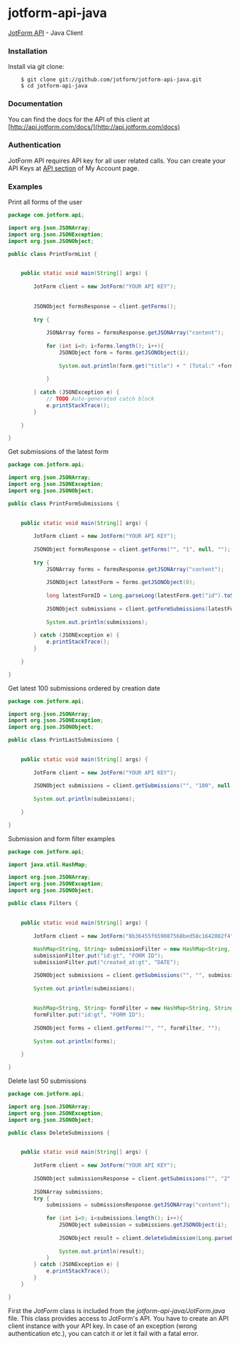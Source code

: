 jotform-api-java 
===============
[JotForm API](http://api.jotform.com/docs/) - Java Client


### Installation

Install via git clone:

        $ git clone git://github.com/jotform/jotform-api-java.git
        $ cd jotform-api-java
        

### Documentation

You can find the docs for the API of this client at [http://api.jotform.com/docs/](http://api.jotform.com/docs)

### Authentication

JotForm API requires API key for all user related calls. You can create your API Keys at  [API section](http://www.jotform.com/myaccount/api) of My Account page.

### Examples

Print all forms of the user

```java
package com.jotform.api;

import org.json.JSONArray;
import org.json.JSONException;
import org.json.JSONObject;

public class PrintFormList {

	
	public static void main(String[] args) {
	
		JotForm client = new JotForm("YOUR API KEY");
		
		
		JSONObject formsResponse = client.getForms();
		
		try {
			
			JSONArray forms = formsResponse.getJSONArray("content");
			
			for (int i=0; i<forms.length(); i++){
				JSONObject form = forms.getJSONObject(i);
				
				System.out.println(form.get("title") + " (Total:" +form.get("count") + " New:" + form.get("new") + ")");
				
			}
		
		} catch (JSONException e) {
			// TODO Auto-generated catch block
			e.printStackTrace();
		}
		
	}

}
``` 
   
Get submissions of the latest form

```java
package com.jotform.api;

import org.json.JSONArray;
import org.json.JSONException;
import org.json.JSONObject;

public class PrintFormSubmissions {

	
	public static void main(String[] args) {
	
		JotForm client = new JotForm("YOUR API KEY");
		
		JSONObject formsResponse = client.getForms("", "1", null, "");
		
		try {
			JSONArray forms = formsResponse.getJSONArray("content");
			
			JSONObject latestForm = forms.getJSONObject(0);
			
			long latestFormID = Long.parseLong(latestForm.get("id").toString());
			
			JSONObject submissions = client.getFormSubmissions(latestFormID);
			
			System.out.println(submissions);
			
		} catch (JSONException e) {
			e.printStackTrace();
		}
		
	}

}
``` 

Get latest 100 submissions ordered by creation date

```java
package com.jotform.api;

import org.json.JSONArray;
import org.json.JSONException;
import org.json.JSONObject;

public class PrintLastSubmissions {

	
	public static void main(String[] args) {
	
		JotForm client = new JotForm("YOUR API KEY");
		
		JSONObject submissions = client.getSubmissions("", "100", null, "created_at");
		
		System.out.println(submissions);
		
	}

}
``` 

Submission and form filter examples

```java
package com.jotform.api;

import java.util.HashMap;

import org.json.JSONArray;
import org.json.JSONException;
import org.json.JSONObject;

public class Filters {

	
	public static void main(String[] args) {
	
		JotForm client = new JotForm("8b36455f659087568bed58c1642082f4");
		
		HashMap<String, String> submissionFilter = new HashMap<String, String>();
		submissionFilter.put("id:gt", "FORM ID");
		submissionFilter.put("created_at:gt", "DATE");

		JSONObject submissions = client.getSubmissions("", "", submissionFilter, "");
		
		System.out.println(submissions);
		
		
		HashMap<String, String> formFilter = new HashMap<String, String>();
		formFilter.put("id:gt", "FORM ID");
		
		JSONObject forms = client.getForms("", "", formFilter, "");
		
		System.out.println(forms);
		
	}

}
``` 

Delete last 50 submissions

```java
package com.jotform.api;

import org.json.JSONArray;
import org.json.JSONException;
import org.json.JSONObject;

public class DeleteSubmissions {

	
	public static void main(String[] args) {
	
		JotForm client = new JotForm("YOUR API KEY");
		
		JSONObject submissionsResponse = client.getSubmissions("", "2", null, "");
		
		JSONArray submissions;
		try {
			submissions = submissionsResponse.getJSONArray("content");
		
			for (int i=0; i<submissions.length(); i++){
				JSONObject submission = submissions.getJSONObject(i);
				
				JSONObject result = client.deleteSubmission(Long.parseLong(submission.get("id").toString()));
				
				System.out.println(result);
			}
		} catch (JSONException e) {
			e.printStackTrace();
		}	
	}

}
``` 

First the _JotForm_ class is included from the _jotform-api-java/JotForm.java_ file. This class provides access to JotForm's API. You have to create an API client instance with your API key. 
In case of an exception (wrong authentication etc.), you can catch it or let it fail with a fatal error.

